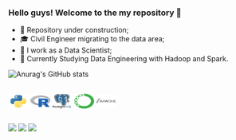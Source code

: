 ### Hello guys! Welcome to the my repository 🤞

- 🚨 Repository under construction; 
- 🎓 Civil Engineer migrating to the data area;
- 💼 I work as a Data Scientist;
- 📖 Currently Studying Data Engineering with Hadoop and Spark.

![Anurag's GitHub stats](https://github-readme-stats.vercel.app/api?username=eunatalialuiza&show_icons=true&theme=radical)

<div style="display: inline_block"><br>
  <img align="center" alt="Nat-Python" height="30" width="40" src="https://raw.githubusercontent.com/devicons/devicon/master/icons/python/python-original.svg">
  <img align="center" alt="Nat-Python" height="30" width="40" src="https://raw.githubusercontent.com/devicons/devicon/master/icons/r/r-original.svg">
  <img align="center" alt="Nat-Python" height="30" width="40" src="https://raw.githubusercontent.com/devicons/devicon/master/icons/postgresql/postgresql-original-wordmark.svg">
  <img align="center" alt="Nat-Python" height="30" width="40" src="https://raw.githubusercontent.com/devicons/devicon/master/icons/anaconda/anaconda-original.svg">
  <img align="center" alt="Nat-Python" height="30" width="40" src="https://raw.githubusercontent.com/devicons/devicon/master/icons/apache/apache-line-wordmark.svg">
</div>
  
  ##
 
<div> 
    <a href="https://instagram.com/engnatalia_luiza/?next=%2F" target="_blank"><img src="https://img.shields.io/badge/-Instagram-%23E4405F?style=for-the-badge&logo=instagram&logoColor=white" target="_blank"></a>
    <a href = "mailto:natalia.luiza.mendes@gmail.com"><img src="https://img.shields.io/badge/-Gmail-%23333?style=for-the-badge&logo=gmail&logoColor=white" target="_blank"></a>
  <a href="https://www.linkedin.com/in/natalialuiza-/" target="_blank"><img src="https://img.shields.io/badge/-LinkedIn-%230077B5?style=for-the-badge&logo=linkedin&logoColor=white" target="_blank"></a> 
  
</div>
